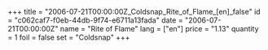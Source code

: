 +++
title = "2006-07-21T00:00:00Z_Coldsnap_Rite_of_Flame_[en]_false"
id = "c062caf7-f0eb-44db-9f74-e6711a13fada"
date = "2006-07-21T00:00:00Z"
name = "Rite of Flame"
lang = ["en"]
price = "1.13"
quantity = 1
foil = false
set = "Coldsnap"
+++
